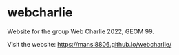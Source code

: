 # webcharlie

Website for the group Web Charlie 2022, GEOM 99.

Visit the website: https://mansi8806.github.io/webcharlie/
